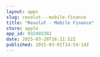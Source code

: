 ```yaml
---
layout: apps
slug: revolut---mobile-finance
title: "Revolut - Mobile Finance"
store: apple
app_id: 932493382
date: 2025-03-28T16:11:52Z
published: 2015-03-01T14:54:14Z
---
```

